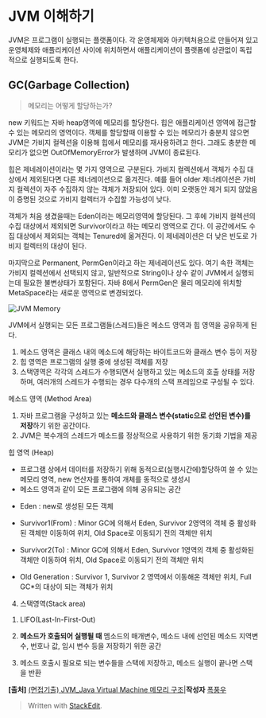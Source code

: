 # JVM 이해하기

JVM은 프로그램이 실행되는 플랫폼이다. 
각 운영체제와 아키텍처용으로 만들어져 있고 운영체제와 애플리케이션 사이에 위치하면서 애플리케이션이 플랫폼에 상관없이 독립적으로 실행되도록 한다. 


## GC(Garbage Collection)

> 메모리는 어떻게 할당하는가?

new 키워드는 자바 heap영역에 메모리를 할당한다. 힙은 애플리케이션 영역에 접근할 수 있는 메모리의 영역이다. 객체를 할당할때 이용할 수 있는 메모리가 충분치 않으면 JVM은 가비지 컬렉션을 이용해 힙에서 메모리를 재사용하려고 한다. 그래도 충분한 메모리가 없으면 OutOfMemoryError가 발생하며 JVM이 종료된다. 

힙은 제네레이션이라는 몇 가지 영역으로 구분된다. 가비지 컬렉션에서 객체가 수집 대상에서 제외된다면 다른 제너레이션으로 옮겨진다. 예를 들어 older 제너레이션은 가비지 컬렉션이 자주 수집하지 않는 객체가 저장되어 있다. 이미 오랫동안 제거 되지 않았음이 증명된 것으로 가비지 컬렉터가 수집할 가능성이 낮다. 

객체가 처음 생겼을때는 Eden이라는 메모리영역에 할당된다. 그 후에 가비지 컬렉션의 수집 대상에서 제외되면 Survivor이라고 하는 메모리 영역으로 간다. 이 공간에서도 수집 대상에서 제외되는 객체는 Tenured에 옮겨진다. 이 제네레이션은 더 낮은 빈도로 가비지 컬렉터의 대상이 된다. 

마지막으로 Permanent, PermGen이라고 하는 제네레이션도 있다. 여기 속한 객체는 가비지 컬렉션에서 선택되지 않고, 일반적으로 String이나 상수 같이 JVM에서 실행되는데 필요한 불변상태가 포함된다. 자바 8에서 PermGen은 물리 메모리에 위치할 MetaSpace라는 새로운 영역으로 변경되었다. 

![JVM Memory](https://blogfiles.pstatic.net/20160722_243/nature128_1469145805726eIO2A_PNG/JVM.PNG?type=w2)
  
JVM에서 실행되는 모든 프로그램들(스레드)들은 메소드 영역과 힙 영역을 공유하게 된다.  
1) 메소드 영역은 클래스 내의 메소드에 해당하는 바이트코드와 클래스 변수 등이 저장  
2) 힙 영역은 프로그램의 실행 중에 생성된 객체를 저장  
3) 스택영역은 각각의 스레드가 수행되면서 실행하고 있는 메소드의 호출 상태를 저장하며, 여러개의 스레드가 수행되는 경우 다수개의 스택 프레임으로 구성될 수 있다.

 메소드 영역 (Method Area)
 1) 자바 프로그램을 구성하고 있는 **메소드와 클래스 변수(static으로 선언된 변수)를 저장**하기 위한 공간이다.  
2) JVM은 복수개의 스레드가 메소드를 정상적으로 사용하기 위한 동기화 기법을 제공

힙 영역 (Heap)
* 프로그램 상에서 데이터를 저장하기 위해 동적으로(실행시간에)할당하여 쓸 수 있는 메모리 영역, new 연산자를 통하여 개체를 동적으로 생성시  
* 메소드 영역과 같이 모든 프로그램에 의해 공유되는 공간

- Eden : new로 생성된 모든 객체

- Survivor1(From) : Minor GC에 의해서 Eden, Survivor 2영역의 객체 중 활성화 된 객체만 이동하여 위치, Old Space로 이동되기 전의 객체만 위치

- Survivor2(To) : Minor GC에 의해서 Eden, Survivor 1영역의 객체 중 활성화된 객체만 이동하여 위치, Old Space로 이동되기 전의 객체만 위치

- Old Generation : Survivor 1, Survivor 2 영역에서 이동해온 객체만 위치,  Full GC*의 대상이 되는 객체가 위치

  

4. 스택영역(Stack area)  
1) LIFO(Last-In-First-Out)  
2) **메소드가 호출되어 실행될 때**  멤소드의 매개변수, 메소드 내에 선언된 메소드 지역변수, 번호나 값, 임시 변수 등을 저장하기 위한 공간

3) 메소드 호출시 필요로 되는 변수들을 스택에 저장하고, 메소드 실행이 끝나면 스택을 반환

**[출처]**  [(면접기출) JVM_Java Virtual Machine 메모리 구조](http://blog.naver.com/nature128/220768546595)|**작성자**  [폭풍우](http://blog.naver.com/nature128)


> Written with [StackEdit](https://stackedit.io/).
<!--stackedit_data:
eyJoaXN0b3J5IjpbNTM1MTE5ODgzLC0zMjk2NjY0MjcsMTI3NT
E0NjMzMCwxMDY5MzcyMDU0XX0=
-->